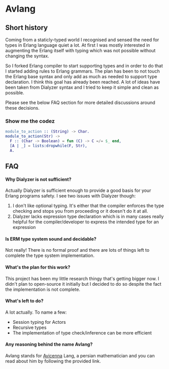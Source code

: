 # Avlang

## Short history

Coming from a staticly-typed world I recognised and sensed the need for types in Erlang language quiet a lot. At first I was mostly interested in augmenting the Erlang itself with typing which was not possible without changing the syntax. 

So I forked Erlang compiler to start supporting types and in order to do that I started adding rules to Erlang grammars. The plan has been to not touch the Erlang base syntax and only add as much as needed to support type declaration. I think this goal has already been reached. A lot of ideas have been taken from Dialyzer syntax and I tried to keep it simple and clean as possible.

Please see the below FAQ section for more detailed discussions around these decisions.

### Show me the codez

```erlang
module_to_action :: (String) -> Char.
module_to_action(Str) ->
  F :: (Char -> Boolean) = fun (C) -> C =/= $_ end,
  [A | _] = lists:dropwhile(F, Str),
  A.
```

## FAQ

#### Why Dialyzer is not sufficient?

Actually Dialyzer is sufficient enough to provide a good basis for your Erlang programs safety. I see two issues with Dialyzer though: 

1. I don't like optional typing. It's either that the compiler enforces the type checking and stops you from proceeding or it doesn't do it at all.
2. Dialyzer lacks expression type declaration which is in many cases really helpful for the compiler/developer to express the intended type for an expression

#### Is ERM type system sound and decidable?

Not really! There is no formal proof and there are lots of things left to complete the type system implementation.

#### What's the plan for this work?

This project has been my little research thingy that's getting bigger now. I didn't plan to open-source it initially but I decided to do so despite the fact the implementation is not complete.

#### What's left to do?

A lot actually. To name a few:

* Session typing for Actors
* Recursive types
* The implementation of type check/inference can be more efficient


#### Any reasoning behind the name Avlang?

Avlang stands for [Avicenna](https://en.wikipedia.org/wiki/Avicenna) Lang, a persian mathematician and you can read about him by following the provided link.